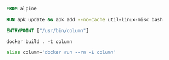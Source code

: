 

```dockerfile
FROM alpine

RUN apk update && apk add --no-cache util-linux-misc bash

ENTRYPOINT ["/usr/bin/column"]
```

```
docker build . -t column
```

```zsh
alias column='docker run --rm -i column'
```
